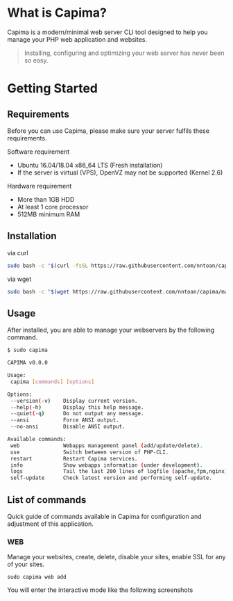 # What is Capima?

Capima is a modern/minimal web server CLI tool designed to help you manage your PHP web application and websites.

> Installing, configuring and optimizing your web server has never been so easy.

# Getting Started

## Requirements

Before you can use Capima, please make sure your server fulfils these requirements.

Software requirement

* Ubuntu 16.04/18.04 x86_64 LTS (Fresh installation)
* If the server is virtual (VPS), OpenVZ may not be supported (Kernel 2.6)

Hardware requirement

* More than 1GB HDD
* At least 1 core processor
* 512MB minimum RAM

## Installation

via curl
```bash
sudo bash -c "$(curl -fsSL https://raw.githubusercontent.com/nntoan/capima/master/files/installers/install.sh)"
```

via wget
```bash
sudo bash -c "$(wget https://raw.githubusercontent.com/nntoan/capima/master/files/installers/install.sh -O -)"
```

## Usage

After installed, you are able to manage your webservers by the following command.

```bash
$ sudo capima

CAPIMA v0.0.0

Usage:
 capima [commands] [options]

Options:
 --version(-v)    Display current version.
 --help(-h)       Display this help message.
 --quiet(-q)      Do not output any message.
 --ansi           Force ANSI output.
 --no-ansi        Disable ANSI output.

Available commands:
 web              Webapps management panel (add/update/delete).
 use              Switch between version of PHP-CLI.
 restart          Restart Capima services.
 info             Show webapps information (under development).
 logs             Tail the last 200 lines of logfile (apache,fpm,nginx).
 self-update      Check latest version and performing self-update.
```

## List of commands

Quick guide of commands available in Capima for configuration and adjustment of this application.

### WEB

Manage your websites, create, delete, disable your sites, enable SSL for any of your sites.

```
sudo capima web add
```

You will enter the interactive mode like the following screenshots